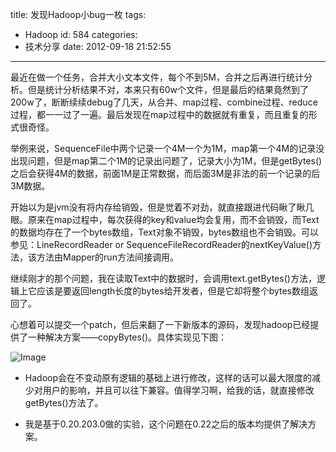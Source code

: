 title: 发现Hadoop小bug一枚
tags:
  - Hadoop
id: 584
categories:
  - 技术分享
date: 2012-09-18 21:52:55
---

最近在做一个任务，合并大小文本文件，每个不到5M，合并之后再进行统计分析。但是统计分析结果不对，本来只有60w个文件，但是最后的结果竟然到了200w了，断断续续debug了几天，从合并、map过程、combine过程、reduce过程，都一一过了一遍。最后发现在map过程中的数据就有重复，而且重复的形式很奇怪。

<!--more-->  

举例来说，SequenceFile中两个记录一个4M一个为1M，map第一个4M的记录没出现问题，但是map第二个1M的记录出问题了，记录大小为1M，但是getBytes()之后会获得4M的数据，前面1M是正常数据，而后面3M是非法的前一个记录的后3M数据。

开始以为是jvm没有将内存给销毁，但是觉着不对劲，就直接跟进代码瞅了瞅几眼。原来在map过程中，每次获得的key和value均会复用，而不会销毁，而Text的数据均存在了一个bytes数组，Text对象不销毁，bytes数组也不会销毁。可以参见：LineRecordReader or SequenceFileRecordReader的nextKeyValue()方法，该方法由Mapper的run方法间接调用。

继续刚才的那个问题，我在读取Text中的数据时，会调用text.getBytes()方法，逻辑上它应该是要返回length长度的bytes给开发者，但是它却将整个bytes数组返回了。

心想着可以提交一个patch，但后来翻了一下新版本的源码，发现hadoop已经提供了一种解决方案——copyBytes()。具体实现见下图：

![Image](/images/2012/09/Image.png)

* Hadoop会在不变动原有逻辑的基础上进行修改，这样的话可以最大限度的减少对用户的影响，并且可以往下兼容。值得学习啊，给我的话，就直接修改getBytes()方法了。

* 我是基于0.20.203.0做的实验，这个问题在0.22之后的版本均提供了解决方案。
